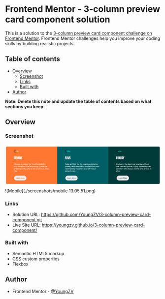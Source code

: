 # Frontend Mentor - 3-column preview card component solution

This is a solution to the [3-column preview card component challenge on Frontend Mentor](https://www.frontendmentor.io/challenges/3column-preview-card-component-pH92eAR2-). Frontend Mentor challenges help you improve your coding skills by building realistic projects. 

## Table of contents

- [Overview](#overview)
  - [Screenshot](#screenshot)
  - [Links](#links)
  - [Built with](#built-with)
- [Author](#author)


**Note: Delete this note and update the table of contents based on what sections you keep.**

## Overview


### Screenshot

![Desktop](./screenshots/dekstop.png)
![Mobile](./screenshots/mobile 13.05.51.png)


### Links

- Solution URL: https://github.com/YoungZV/3-column-preview-card-component.git
- Live Site URL: https://youngzv.github.io/3-column-preview-card-component/


### Built with

- Semantic HTML5 markup
- CSS custom properties
- Flexbox



## Author

- Frontend Mentor - [@YoungZV](https://www.frontendmentor.io/profile/YoungZV)



